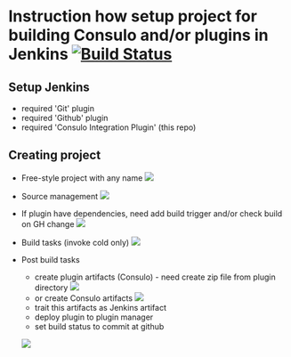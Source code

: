 # Instruction how setup project for building Consulo and/or plugins in Jenkins [![Build Status](https://ci.consulo.io/buildStatus/icon?job=jenkins-consulo)](https://ci.consulo.io/view/consulo-webservices/job/jenkins-consulo/)

## Setup Jenkins
 * required 'Git' plugin
 * required 'Github' plugin
 * required 'Consulo Integration Plugin' (this repo)

## Creating project
 * Free-style project with any name
   ![](http://klikr.org/9f4704e53b7044bcf4e2a00f02fa.png)
 * Source management
   ![](http://klikr.org/6985522929d57e25465434a16241.png)
 * If plugin have dependencies, need add build trigger and/or check build on GH change
   ![](http://klikr.org/1e6a3a11830b3145f935af30ee64.png)
 * Build tasks (invoke cold only)
   ![](http://klikr.org/af2d16197f8442d52491f8531bb8.png)
 * Post build tasks
    * create plugin artifacts (Consulo) - need create zip file from plugin directory
    ![](http://klikr.org/e9c106a82d8816acb7632923149e.png)
    * or create Consulo artifacts
    ![](http://klikr.org/e112b93de329637bcddbc2fd5862.png)
    * trait this artifacts as Jenkins artifact
    * deploy plugin to plugin manager
    * set build status to commit at github

   ![](http://klikr.org/a4d5437d448d7c21a35d0e0faf26.png)
